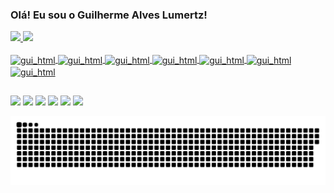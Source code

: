 ### Olá! Eu sou o Guilherme Alves Lumertz!

<div>
  <a href="https://github.com/lumertz2001">
  <img height="180em" src="https://github-readme-stats.vercel.app/api?username=lumertz2001&show_icons=true&theme=dracula">
  <img height="140em" src="https://github-readme-stats.vercel.app/api/top-langs/?username=lumertz2001&layout=compact&langs_count=16&theme=dracula">
</div>
  
<div style="display: inline_block"><br>
  <img align="center" alt="gui_html" height="30" width="40" src="https://cdn.jsdelivr.net/gh/devicons/devicon/icons/html5/html5-original.svg"/>
  <img align="center" alt="gui_html" height="30" width="40" src="https://cdn.jsdelivr.net/gh/devicons/devicon/icons/css3/css3-original.svg" />
  <img align="center" alt="gui_html" height="30" width="40" src="https://cdn.jsdelivr.net/gh/devicons/devicon/icons/javascript/javascript-original.svg" />
  <img align="center" alt="gui_html" height="30" width="40" src="https://cdn.jsdelivr.net/gh/devicons/devicon/icons/react/react-original.svg" />
  <img align="center" alt="gui_html" height="30" width="40" src="https://cdn.jsdelivr.net/gh/devicons/devicon/icons/sass/sass-original.svg" />
  <img align="center" alt="gui_html" height="30" width="40" src="https://cdn.jsdelivr.net/gh/devicons/devicon/icons/python/python-original.svg" />
  <img align="center" alt="gui_html" height="30" width="40" src="https://cdn.jsdelivr.net/gh/devicons/devicon/icons/figma/figma-original.svg" />
</div>
  
##
  
<div>
  <a href="https://glumertz.com/" target="blank"><img src="https://img.shields.io/badge/HTML5-E34F26?style=for-the-badge&logo=html5&logoColor=white"></a>
  <a href="https://www.instagram.com/g_lumertz/?hl=pt-br" target="blank"><img src="https://img.shields.io/badge/Instagram-E4405F?style=for-the-badge&logo=instagram&logoColor=white"></a>
  <a href="https://www.linkedin.com/in/guilherme-alves-lumertz-0298b4206/" target="blank"><img src="https://img.shields.io/badge/LinkedIn-0077B5?style=for-the-badge&logo=linkedin&logoColor=white"></a>
  <a href="https://www.twitch.tv/lumertz_2001" target="blank"><img src="https://img.shields.io/badge/Twitch-9146FF?style=for-the-badge&logo=twitch&logoColor=white"></a>
  <a href="mailto:lumertz2001@gmail.com" target="blank"><img src="https://img.shields.io/badge/Gmail-D14836?style=for-the-badge&logo=gmail&logoColor=white"></a>
  <a href="https://www.behance.net/gldesignnn" target="blank"><img src="https://aleen42.github.io/badges/src/behance.svg"></a>
  
  ![Snake animation](https://github.com/lumertz2001/lumertz2001/blob/output/github-contribution-grid-snake.svg)
  
</div>
